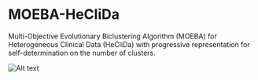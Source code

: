 # MOEBA-HeCliDa
Multi-Objective Evolutionary Biclustering Algorithm (MOEBA) for Heterogeneous Clinical Data (HeCliDa) with progressive representation for self-determination on the number of clusters.

![Alt text](https://github.com/AdrianSeguraOrtiz/MOEBA-HeCliDa/raw/dev/docs/diagram.svg)